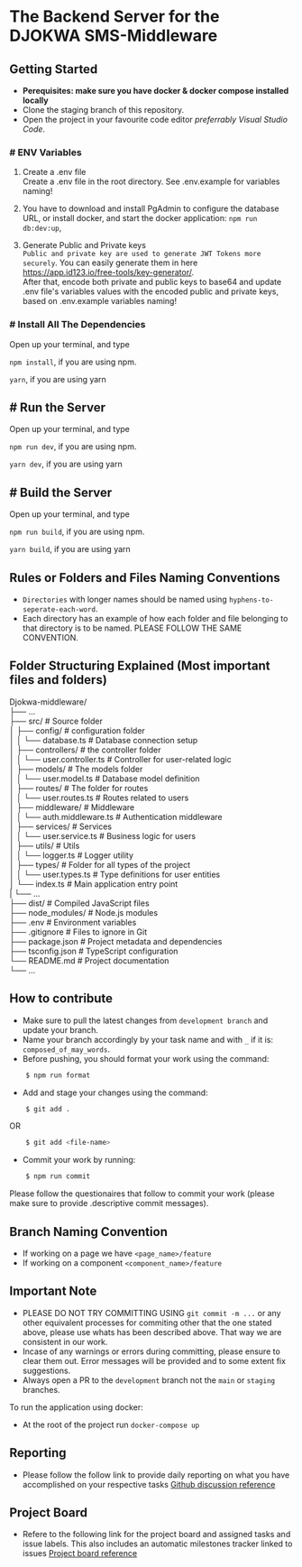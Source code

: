 # The Backend Server for the DJOKWA SMS-Middleware

## Getting Started

- **Perequisites: make sure you have docker & docker compose installed
  locally**
- Clone the staging branch of this repository.
- Open the project in your favourite code editor _preferrably Visual Studio
  Code_.

### # ENV Variables

1. Create a .env file <br>
   Create a .env file in the root directory. See .env.example for variables naming! <br/>
2. You have to download and install PgAdmin to configure the database URL, or install docker, and start the docker application: `npm run db:dev:up`,

3. Generate Public and Private keys <br />
   `Public and private key are used to generate JWT Tokens more securely`.
   You can easily generate them in here <br />
   https://app.id123.io/free-tools/key-generator/. <br />
   After that, encode both private and public keys to base64 and update .env file's variables values with the encoded public and private keys, based on .env.example variables naming!

### # Install All The Dependencies

Open up your terminal, and type <br >

`npm install`, if you are using npm.
<br />

`yarn`, if you are using yarn
<br />

## # Run the Server

Open up your terminal, and type <br >

`npm run dev`, if you are using npm.
<br />

`yarn dev`, if you are using yarn

## # Build the Server

Open up your terminal, and type <br >

`npm run build`, if you are using npm.
<br />

`yarn build`, if you are using yarn
<br>

## Rules or Folders and Files Naming Conventions

- `Directories` with longer names should be named using
  `hyphens-to-seperate-each-word`.
- Each directory has an example of how each folder and file belonging to that directory is to be named. PLEASE FOLLOW THE SAME CONVENTION.

## Folder Structuring Explained (Most important files and folders)

Djokwa-middleware/ <br/>
├── ... <br/>
├── src/ # Source folder <br/>
│ ├── config/ # configuration folder <br/>
│ │ └── database.ts # Database connection setup <br/>
│ ├── controllers/ # the controller folder <br/>
│ │ └── user.controller.ts # Controller for user-related logic <br/>
│ ├── models/ # The models folder <br/>
│ │ └── user.model.ts # Database model definition <br/>
│ ├── routes/ # The folder for routes <br/>
│ │ └── user.routes.ts # Routes related to users <br/>
│ ├── middleware/ # Middleware <br/>
│ │ └── auth.middleware.ts # Authentication middleware <br/>
│ ├── services/ # Services <br/>
│ │ └── user.service.ts # Business logic for users <br/>
│ ├── utils/ # Utils <br/>
│ │ └── logger.ts # Logger utility <br/>
│ ├── types/ # Folder for all types of the project <br/>
│ │ └── user.types.ts # Type definitions for user entities <br/>
│ └── index.ts # Main application entry point <br/>
| └── ... <br/>
├── dist/ # Compiled JavaScript files <br/>
├── node_modules/ # Node.js modules <br/>
├── .env # Environment variables <br/>
├── .gitignore # Files to ignore in Git <br/>
├── package.json # Project metadata and dependencies <br/>
├── tsconfig.json # TypeScript configuration <br/>
└── README.md # Project documentation <br/>
└── ... <br/>

## How to contribute

- Make sure to pull the latest changes from `development branch` and update your branch.
- Name your branch accordingly by your task name and with `_` if it is: `composed_of_may_words`.
- Before pushing, you should format your work using the command:

```bash
    $ npm run format
```

- Add and stage your changes using the command:

```bash
    $ git add .
```

OR

```bash
    $ git add <file-name>
```

- Commit your work by running:

```bash
    $ npm run commit
```

Please follow the questionaires that follow to commit your work (please make sure to provide .descriptive commit messages).

## Branch Naming Convention

- If working on a page we have `<page_name>/feature`
- If working on a component `<component_name>/feature`

## Important Note

- PLEASE DO NOT TRY COMMITTING USING `git commit -m ...` or any other equivalent processes for commiting other that the one stated above, please use whats has been described above. That way we are consistent in our work.
- Incase of any warnings or errors during committing, please ensure to clear them out. Error messages will be provided and to some extent fix suggestions.
- Always open a PR to the `development` branch not the `main` or `staging` branches.

To run the application using docker:

- At the root of the project run `docker-compose up`

## Reporting

- Please follow the follow link to provide daily reporting on what you have accomplished on your respective tasks [Github discussion reference](https://github.com/orgs/OpenTek-Startup/discussions/1)

## Project Board

- Refere to the following link for the project board and assigned tasks and issue labels. This also includes an automatic milestones tracker linked to issues [Project board reference](https://github.com/orgs/OpenTek-Startup/projects/2/views/2)
